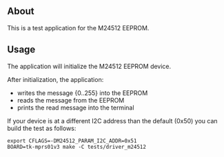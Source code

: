 ## About
This is a test application for the M24512 EEPROM.

## Usage
The application will initialize the M24512 EEPROM device.

After initialization, the application:
* writes the message {0..255} into the EEPROM
* reads the message from the EEPROM
* prints the read message into the terminal

If your device is at a different I2C address than the default (0x50) you
can build the test as follows:

    export CFLAGS=-DM24512_PARAM_I2C_ADDR=0x51
    BOARD=tk-mprs01v3 make -C tests/driver_m24512

